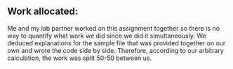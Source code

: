 ## Work allocated:

Me and my lab partner worked on this assignment together so there is no way to quantify what work we did since we did it simultaneously.
We deduced explanations for the sample file that was provided together on our own and wrote the code side by side. Therefore, according
to our arbitrary calculation, the work was split 50-50 between us.
